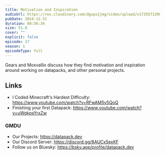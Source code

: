 ```yaml
---
title: Motivation and Inspiration
audioUrl: https://res.cloudinary.com/dgzpo1jmg/video/upload/v1735571398/Podcast/datapack-podcast-ep17_qg9dss.mp3
pubDate: 2024-12-31
duration: 00:56:34
size: 51.8
cover: ""
explicit: false
episode: 17
season: 1
episodeType: full
---
```

Gears and Moxvallix discuss how they find motivation and inspiration around working on datapacks, and other personal projects.

## Links
- I Coded Minecraft's Hardest Difficulty: https://www.youtube.com/watch?v=RFwAM5v5QoQ
- Finishing your first Datapack: https://www.youtube.com/watch?v=uWgkpsYrxZw

### GMDU
- Our Projects: https://datapack.dev
- Our Discord Server: https://discord.gg/8AUCx5exKF
- Follow us on Bluesky: https://bsky.app/profile/datapack.dev